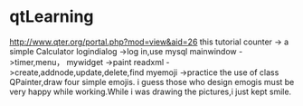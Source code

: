 # qtLearning
http://www.qter.org/portal.php?mod=view&aid=26  this tutorial
counter -> a simple Calculator
logindialog ->log in,use mysql
mainwindow ->timer,menu，
mywidget ->paint
readxml ->create,addnode,update,delete,find
myemoji ->practice the use of class QPainter,draw four simple emojis. i guess those who design emogis must be very happy while working.While i was drawing the pictures,i just kept smile.
